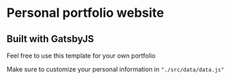 <h1>Personal portfolio website</h1>
<h2>Built with GatsbyJS</h2>

<p>Feel free to use this template for your own portfolio</p>
<p>Make sure to customize your personal information in <code>"./src/data/data.js" </code></p>
